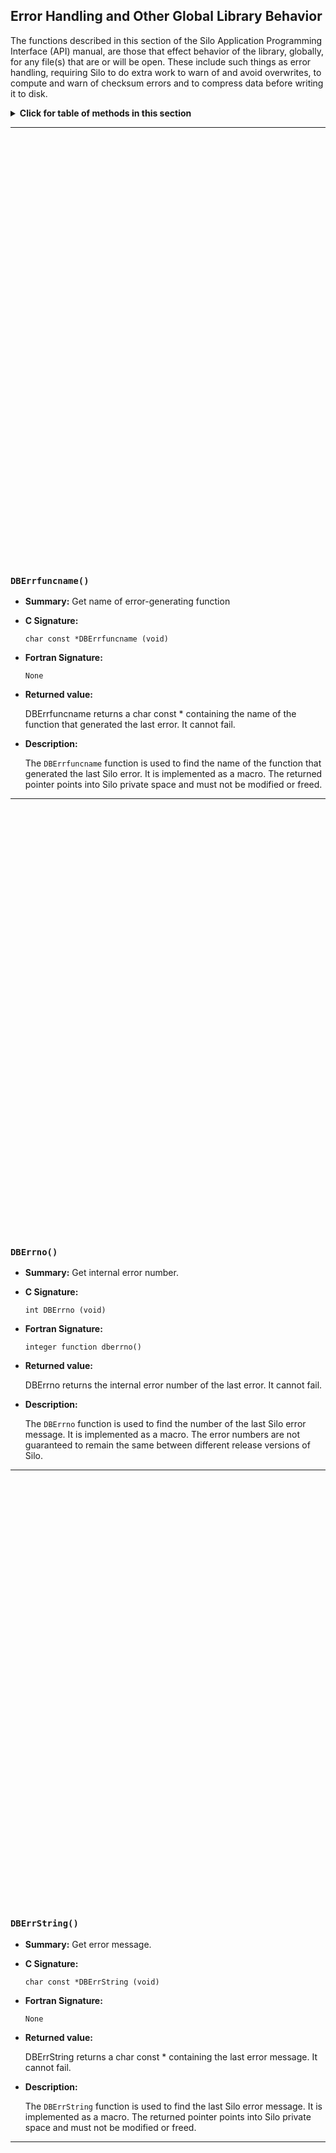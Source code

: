 ## Error Handling and Other Global Library Behavior

The functions described in this section of the Silo Application Programming Interface (API) manual, are those that effect behavior of the library, globally, for any file(s) that are or will be open.
These include such things as error handling, requiring Silo to do extra work to warn of and avoid overwrites, to compute and warn of checksum errors and to compress data before writing it to disk.

<details>
<summary><b>Click for table of methods in this section</b></summary>
  
### Methods and symbols in this section

&nbsp;|&nbsp;|&nbsp;
:---|:---|:---
[`DBErrString`](#dberrstring)|[`DBErrfunc`](#dberrfunc)|[`DBErrfuncname`](#dberrfuncname)
[`DBErrlvl`](#dberrlvl)|[`DBErrno`](#dberrno)|[`DBForceSingle`](#dbforcesingle)
[`DBGetAllowEmptyObjects`](#dbgetallowemptyobjects)|[`DBGetAllowOverwrites`](#dbgetallowoverwrites)|[`DBGetCompression`](#dbgetcompression)
[`DBGetDataReadMask2`](#dbgetdatareadmask2)|[`DBGetDatatypeString`](#dbgetdatatypestring)|[`DBGetDeprecateWarnings`](#dbgetdeprecatewarnings)
[`DBGetEnableChecksums`](#dbgetenablechecksums)|[`DBGetFriendlyHDF5Names`](#dbgetfriendlyhdf5names)|[`DBSetAllowEmptyObjects`](#dbsetallowemptyobjects)
[`DBSetAllowOverwrites`](#dbsetallowoverwrites)|[`DBSetCompression`](#dbsetcompression)|[`DBSetDataReadMask2`](#dbsetdatareadmask2)
[`DBSetDeprecateWarnings`](#dbsetdeprecatewarnings)|[`DBSetEnableChecksums`](#dbsetenablechecksums)|[`DBSetFriendlyHDF5Names`](#dbsetfriendlyhdf5names)
[`DBShowErrors`](#dbshowerrors)|[`DBVariableNameValid`](#dbvariablenamevalid)|[`DBVersion`](#dbversion)
[`DBVersionDigits`](#dbversiondigits)|[`DBVersionGE`](#dbversionge)|[`DB_VERSION_GE`](#db_version_ge)

</details>

---
<br><br><br><br><br><br><br><br><br><br><br><br><br><br><br><br><br><br><br><br><br><br><br><br><br><br><br><br><br><br><br><br><br><br><br><br><br><br><br><br>
### `DBErrfuncname()`

* **Summary:** Get name of error-generating function

* **C Signature:**

  ```
  char const *DBErrfuncname (void)
  ```

* **Fortran Signature:**

  ```
  None
  ```

* **Returned value:**

  DBErrfuncname returns a char const * containing the name of the function that generated the last error.
  It cannot fail.



* **Description:**

  The `DBErrfuncname` function is used to find the name of the function that generated the last Silo error.
  It is implemented as a macro.
  The returned pointer points into Silo private space and must not be modified or freed.


---
<br><br><br><br><br><br><br><br><br><br><br><br><br><br><br><br><br><br><br><br><br><br><br><br><br><br><br><br><br><br><br><br><br><br><br><br><br><br><br><br>
### `DBErrno()`

* **Summary:** Get internal error number.

* **C Signature:**

  ```
  int DBErrno (void)
  ```

* **Fortran Signature:**

  ```
  integer function dberrno()
  ```


* **Returned value:**

  DBErrno returns the internal error number of the last error.
  It cannot fail.



* **Description:**

  The `DBErrno` function is used to find the number of the last Silo error message.
  It is implemented as a macro.
  The error numbers are not guaranteed to remain the same between different release versions of Silo.


---
<br><br><br><br><br><br><br><br><br><br><br><br><br><br><br><br><br><br><br><br><br><br><br><br><br><br><br><br><br><br><br><br><br><br><br><br><br><br><br><br>
### `DBErrString()`

* **Summary:** Get error message.

* **C Signature:**

  ```
  char const *DBErrString (void)
  ```

* **Fortran Signature:**

  ```
  None
  ```

* **Returned value:**

  DBErrString returns a char const * containing the last error message.
  It cannot fail.



* **Description:**

  The `DBErrString` function is used to find the last Silo error message.
  It is implemented as a macro.
  The returned pointer points into Silo private space and must not be modified or freed.


---
<br><br><br><br><br><br><br><br><br><br><br><br><br><br><br><br><br><br><br><br><br><br><br><br><br><br><br><br><br><br><br><br><br><br><br><br><br><br><br><br>
### `DBShowErrors()`

* **Summary:** Set the error reporting mode.

* **C Signature:**

  ```
  void DBShowErrors (int level, void (*func)(char*))
  ```

* **Fortran Signature:**

  ```
  integer function dbshowerrors(level)
  ```


* **Arguments:**

  Arg&nbsp;name | Description
  :---|:---
  `level` | Error reporting `level`. One of DB_ALL, DB_ABORT, DB_TOP, or `DB_NONE`.
  `func` | Function pointer to an error-handling function.


* **Returned value:**

  DBShowErrors returns nothing (void).
  It cannot fail.



* **Description:**

  The `DBShowErrors` function sets the `level` of error reporting done by Silo when it encounters an error.
  The following table describes the action taken upon error for different values of `level`.

  Ordinarily, error reporting from the HDF5 library is disabled.
  However, `DBShowErrors` also influences the behavior of error reporting from the HDF5 library.

  **&nbsp;**

  Error level value|Error action
  :---|:---
  DB_ALL|Show all errors, beginning with the (possibly internal) routine that first detected the error and continuing up the call stack to the application.
  DB_ALL_AND_DRVR|Same as `DB_ALL` execpt also show error messages generated by the underlying driver library (PDB or HDF5).
  DB_ABORT|Same as `DB_ALL` except abort is called after the error message is printed.
  DB_TOP|(Default) Only the top-level Silo functions issue error messages.
  DB_NONE|The library does not handle error messages. The application is responsible for checking the return values of the Silo functions and handling the error.


  


---
<br><br><br><br><br><br><br><br><br><br><br><br><br><br><br><br><br><br><br><br><br><br><br><br><br><br><br><br><br><br><br><br><br><br><br><br><br><br><br><br>
### `DBErrlvl()`

* **Summary:** Return current error level setting of the library

* **C Signature:**

  ```
  int DBErrlvl(void)
  ```

* **Fortran Signature:**

  ```
  int dberrlvl()
  ```


* **Returned value:**

  Returns current error level of the library.
  Cannot fail.



---
<br><br><br><br><br><br><br><br><br><br><br><br><br><br><br><br><br><br><br><br><br><br><br><br><br><br><br><br><br><br><br><br><br><br><br><br><br><br><br><br>
### `DBErrfunc()`

* **Summary:** Get current error function set by DBShowErrors()

* **C Signature:**

  ```
  void (*func)(char*) DBErrfunc(void);
  ```

* **Fortran Signature:**

  ```
  None
  ```

* **Description:**

  Returns the function pointer of the current error function set in the most recent previous call to `DBShowErrors()`.
  Testing whether we can type into this page and save it.


---
<br><br><br><br><br><br><br><br><br><br><br><br><br><br><br><br><br><br><br><br><br><br><br><br><br><br><br><br><br><br><br><br><br><br><br><br><br><br><br><br>
### `DBVariableNameValid()`

* **Summary:** check if character string represents a valid Silo variable name

* **C Signature:**

  ```
  int DBValidVariableName(char const *s)
  ```

* **Fortran Signature:**

  ```
  None
  ```

* **Arguments:**

  Arg&nbsp;name | Description
  :---|:---
  `s` | The character string to check


* **Returned value:**

  non-zero if the given character string represents a valid Silo variable name; zero otherwise



* **Description:**

  This is a convenience function for Silo applications to check whether a given variable name they wish to use will be considered valid by Silo.

  The only valid characters that can appear in a Silo variable name are all alphanumerics (e.g. [a-zA-Z0-9]) and the underscore (e.g. '_').
  If a candidate variable name contains any characters other than these, that variable name is considered invalid.
  If that variable name is ever used in a call to create an object in a Silo file, the call will fail with error `E_INVALIDNAME`.


---
<br><br><br><br><br><br><br><br><br><br><br><br><br><br><br><br><br><br><br><br><br><br><br><br><br><br><br><br><br><br><br><br><br><br><br><br><br><br><br><br>
### `DBVersion()`

* **Summary:** Get the version of the Silo library.

* **C Signature:**

  ```
  char const *DBVersion (void)
  ```

* **Fortran Signature:**

  ```
  None
  ```

* **Returned value:**

  DBVersion returns the version as a character string.



* **Description:**

  The `DBVersion` function determines what version of the Silo library is being used and returns that version in string form.
  The returned string should **not** be free'd by the caller.


---
<br><br><br><br><br><br><br><br><br><br><br><br><br><br><br><br><br><br><br><br><br><br><br><br><br><br><br><br><br><br><br><br><br><br><br><br><br><br><br><br>
### `DBVersionDigits()`

* **Summary:** Return the integer version digits of the library

* **C Signature:**

  ```
  int DBVersionDigits(int *Maj, int *Min, int *Pat, int *Pre);
  ```

* **Fortran Signature:**

  ```
  None
  ```

* **Arguments:**

  Arg&nbsp;name | Description
  :---|:---
  `Maj` | Pointer to returned major version digit
  `Min` | Pointer to returned minor version digit
  `Pat` | Pointer to returned patch version digit
  `Pre` | Pointer to returned pre-release version digit (if any)


* **Returned value:**

  Returns 0 on success, -1 on failure..



---
<br><br><br><br><br><br><br><br><br><br><br><br><br><br><br><br><br><br><br><br><br><br><br><br><br><br><br><br><br><br><br><br><br><br><br><br><br><br><br><br>
### `DBVersionGE()`

* **Summary:** Greater than or equal comparison for version of the Silo library

* **C Signature:**

  ```
  int DBVersionGE(int Maj, int Min, int Pat)
  ```

* **Fortran Signature:**

  ```
  None
  ```

* **Arguments:**

  Arg&nbsp;name | Description
  :---|:---
  `Maj` | Integer, major version number
  `Min` | Integer, minor version number
  `Pat` | Integer, patch version number


* **Returned value:**

  One (1) if the library's version number is greater than or equal to the version number specified by Maj, Min, Pat arguments, zero (0) otherwise.



* **Description:**

  This function is the run-time equivalent of the `DB_VERSION_GE` macro.


---
<br><br><br><br><br><br><br><br><br><br><br><br><br><br><br><br><br><br><br><br><br><br><br><br><br><br><br><br><br><br><br><br><br><br><br><br><br><br><br><br>
### `DBSetAllowOverwrites()`

* **Summary:** Allow library to over-write existing objects in Silo files

* **C Signature:**

  ```
  int DBSetAllowOverwrites(int allow)
  ```

* **Fortran Signature:**

  ```
  integer function dbsetovrwrt(allow)
  ```


* **Arguments:**

  Arg&nbsp;name | Description
  :---|:---
  `allow` | Integer value controlling the Silo library's overwrite behavior. A non-zero value sets the Silo library to permit overwrites of existing objects. A zero value disables overwrites. By default, Silo does **not** permit overwrites.


* **Returned value:**

  Returns the previous setting of the value.



* **Description:**

  By default, Silo permits a caller to over-write existing objects in a Silo file.
  However, overwrites are supported in Silo only when the new object involves individual member data that is no bigger than the original member data.
  If this condition is violated, then behavior is undefined and will likely lead to corrupted data.

  If you suspect you have a case where unintended overwrites are occurring, it can be useful to turn off overwrites.
  Then, you can watch for any errors reported by the Silo library and determine if and where overwrites might be occurring.

  Note that there is currently a bug in the HDF5 driver where overwrites wind up orphaning existing data in the file rather than in fact overwriting that data.


---
<br><br><br><br><br><br><br><br><br><br><br><br><br><br><br><br><br><br><br><br><br><br><br><br><br><br><br><br><br><br><br><br><br><br><br><br><br><br><br><br>
### `DBGetAllowOverwrites()`

* **Summary:** Get current setting for the allow overwrites flag

* **C Signature:**

  ```
  int DBGetAllowOverwrites(void)
  ```

* **Fortran Signature:**

  ```
  integer function dbgetovrwrt()
  ```


* **Returned value:**

  Returns the current setting for the allow overwrites flag



* **Description:**

  See [`DBSetAllowOverwrites`](#dbsetallowoverwrites) for a description of the meaning of this flag


---
<br><br><br><br><br><br><br><br><br><br><br><br><br><br><br><br><br><br><br><br><br><br><br><br><br><br><br><br><br><br><br><br><br><br><br><br><br><br><br><br>
### `DBSetAllowEmptyObjects()`

* **Summary:** Permit the creation of empty silo objects

* **C Signature:**

  ```
  int DBSetAllowEmptyObjects(int allow)
  ```

* **Fortran Signature:**

  ```
  integer function dbsetemptyok(allow)
  ```


* **Arguments:**

  Arg&nbsp;name | Description
  :---|:---
  `allow` | Integer value indicating whether or not empty objects should be allowed to be created in Silo files. A zero value prevents callers from creating empty objects in Silo files. A non-zero value permits it. By default, the Silo library does **not** permit callers to create empty objects.


* **Returned value:**

  The previous setting of this value is returned.



* **Description:**

  For a long time, the "EMPTY" keyword convention (see "DBPutMultimesh" on page 159) was sufficient for dealing with cases where callers needed to create multiple, related multi-block objects with missing blocks.
  In fact, in many cases this convention was sufficient for combining variables which by and large existed on different collections of blocks on a common multi-block mesh.

  More recently, the need has arisen for the Silo library to permit callers to instantiate within Silo files "empty" objects; that is Silo objects with no problem-sized data associated with them.
  For example, a point mesh with no points or a ucd variable with no variable arrays.
  This requirement has been driven by the need to scale to larger problems and the use of nameschemes (see "DBMakeNamescheme" on page 209) in combination with meshes and variables with missing blocks.

  Historically, such an operation has been considered an error by the Silo library and prevented.But, that has been largely an overly cautious restriction in Silo to avert anticipated and not necessarily any real problems.
  DBSetAllowEmptyObjects with a non-zero argument enables the Silo library to by-pass these checks.


---
<br><br><br><br><br><br><br><br><br><br><br><br><br><br><br><br><br><br><br><br><br><br><br><br><br><br><br><br><br><br><br><br><br><br><br><br><br><br><br><br>
### `DBGetAllowEmptyObjects()`

* **Summary:** Get current setting for the allow empty objects flag

* **C Signature:**

  ```
  int DBGetAllowEmptyobjets(void)
  ```

* **Fortran Signature:**

  ```
  integer function dbgetemptyok()
  ```


* **Arguments:**

  `None`
* **Description:**

  Get the current library setting for the allow empty objects flag.


---
<br><br><br><br><br><br><br><br><br><br><br><br><br><br><br><br><br><br><br><br><br><br><br><br><br><br><br><br><br><br><br><br><br><br><br><br><br><br><br><br>
### `DBForceSingle()`

* **Summary:** Convert all datatype'd data read in read methods to type float

* **C Signature:**

  ```
  int DBForceSingle(int force)
  ```

* **Fortran Signature:**

  ```
  None
  ```

* **Arguments:**

  Arg&nbsp;name | Description
  :---|:---
  `force` | Flag to indicate if forcing should be set or not. Pass non-zero to `force` single precision. Pass zero to **not** `force` single precision.


* **Returned value:**

  Zero on success.
  -1 on failure



* **Description:**

  This setting is global to the whole library and effects subsequent read operations.

  If `force` is non-zero, then any datatype'd arrays are converted on read from whatever their native datatype is to float.
  A datatype'd array is an array that is part of some Silo object struct containing a datatype member which indicates the type of data in the array.
  For example, a `DBucdvar` struct has a datatype member to indicate the type of data in its var and mixvar arrays.
  Such arrays will be converted on read if `force` here is non-zero.
  However, a `DBmaterial` object struct is `ALWAYS` integer data.
  There is no datatype member for such an object and so its data will `NEVER` be converted to float on read regardless of the `force` single status set here.

  This function's original intention may have been to convert `ONLY` double precision arrays to single precision.
  However, the PDB driver was apparently never designed that way and the PDB driver's behavior sort of established the defacto meaning of `DBForceSingle`.
  Consequently, as of Silo version 4.8 the HDF5 driver obeys these same semantics as well.
  Though, in fact the HDF5 driver was written to support the original intention of `DBForceSingle` and it worked in this (buggy) fashion for many years before real problems with it were encountered.

  This method is typically used by downstream, post-processing tools to reduce memory requirements.
  By default, Silo `DOES` NOT have single precision forcing enabled.
  When it is enabled, only the methods that result in reading of floating point data from a Silo file are effected.
  Finally, note that write methods are **not** effected.


---
<br><br><br><br><br><br><br><br><br><br><br><br><br><br><br><br><br><br><br><br><br><br><br><br><br><br><br><br><br><br><br><br><br><br><br><br><br><br><br><br>
### `DBGetDatatypeString()`

* **Summary:** Return a string name for a given Silo datatype

* **C Signature:**

  ```
  char *DBGetDatatypeString(int datatype)
  ```

* **Fortran Signature:**

  ```
  None
  ```

* **Arguments:**

  Arg&nbsp;name | Description
  :---|:---
  `datatype` | One of the Silo datatypes (e.g. DB_INT, DB_FLOAT, DB_DOUBLE, etc.)


* **Returned value:**

  A pointer to a newly allocated string representing the data type name.
  The caller must free the returned string.



* **Description:**

  Obtain the string name of a given Silo `datatype`.


---
<br><br><br><br><br><br><br><br><br><br><br><br><br><br><br><br><br><br><br><br><br><br><br><br><br><br><br><br><br><br><br><br><br><br><br><br><br><br><br><br>
### `DBSetDataReadMask2()`

* **Summary:** Set the data read mask

* **C Signature:**

  ```
  unsigned long long DBSetDataReadMask2 (unsigned long long mask)
  ```

* **Fortran Signature:**

  ```
  None
  ```

* **Arguments:**

  Arg&nbsp;name | Description
  :---|:---
  `mask` | The `mask` to use to read data. This is a bit vector of values that define whether each data portion of the various Silo objects should be read.


* **Returned value:**

  DBSetDataReadMask2 returns the previous data read mask.



* **Description:**

  DBSetDataReadMask2 replaces the now obsolete `DBSetDataReadMask`.

  The `DBSetDataReadMask2` allows the user to set the `mask` that's used to read various large data components within Silo objects.

  Most Silo objects have a metadata portion and a data portion.
  The data portion is that part of the object that consists of pointers to long arrays of data.
  These arrays are typically "problem sized" but in any event require additional I/O to read.
  By default, the read `mask` is set to `DBAll`.

  Setting the data read `mask` allows for a DBGet* call to return only part of the associated object's data.
  With the data read `mask` set to DBAll, the DBGet* functions return all of the information.
  With the data read `mask` set to DBNone, they return only the metadata.
  The `mask` is a bit vector specifying which part of the data model should be read.

  A special case is found in the `DBCalc` flag.
  Sometimes data is not stored in the file, but is instead calculated from other information.
  The `DBCalc` flag controls this behavior.
  If it is turned off, the data is not calculated.
  If it is turned on, the data is calculated.

  The values that `DBSetDataReadMask` takes as the `mask` parameter are binary-or'ed combinations of the values shown in the following table:

  **&nbsp;**

  Mask bit|Meaning
  :---|:---
  DBAll|All data values are read. This value is identical to specifying all of the other `mask` bits or'ed together, setting all of the bit values to 1.
  DBNone|No data values are read. This value sets all of the bit values to 0.
  DBCalc|If data is calculable, calculate it. Otherwise, return `NULL` for that part.
  DBMatMatnos|Material numbers (matnos) read by `DBGetMaterial`.
  DBMatMatnames|Material names (matnames) read by `DBGetMaterial`.
  DBMatMatlist|Zone-by-zone material list read by `DBGetMaterial`.
  DBMatMixList|Mixed material information read by `DBGetMaterial`.
  DBCurveArrays|Data values of curves read by `DBGetCurve`.
  DBPMCoords|Coordinate arrays read by `DBGetPointmesh`.
  DBPVData|Var data arrays read by `DBGetPointvar`.
  DBQMCoords|Coordinate arrays read by `DBGetQuadmesh`.
  DBQVData|Var data arrays read by `DBGetQuadvar`.
  DBUMCoords|Coordinate arrays read by `DBGetUcdmesh`.
  DBUMFacelist|Facelists of `UCD` meshes read by `DBGetUcdmesh`.
  DBUMZonelist|Zonelists of `UCD` meshes read by `DBGetUcdmesh`.
  DBUVData|Var data arrays read by `DBGetUcdvar`.
  DBFacelistInfo|Nodelists and shape info read by `DBGetFacelist`.
  DBZonelistInfo|Nodelist and shape info read by `DBGetZonelist`.
  DBUMGlobNodeNo|Global node numbers read by DBGetUcdmesh
  DBZonelistGlobZoneNo|Global zone numbers read by DBGetUcdmesh
  DBMatMatcolors|Material colors read by `DBGetMaterial` and DBGetMultimat
  DBMMADJNodelists|Adjacency nodelists read by DBGetMultimeshadj
  DBMMADJZonelists|Adjacency zonelists read by DBGetMultimeshadj
  DBCSGMBoundaryInfo|Boundary list read by DBGetCsgmesh
  DBCSGMZonelist|Zonelist read by DBGetCsgmesh
  DBCSGMBoundaryNames|Boundary names read by DBGetCsgmesh
  DBCSGVData|Var data arrays read by DBGetCsgvar
  DBCSGZonelistZoneNames|Zone names read by DBGetCSGZonelist
  DBCSGZonelistRegNames|Region names read by DBGetCSGZonelist
  DBPMGlobNodeNo|Global node numbers read by DBGetPointmesh
  DBPMGhostNodeLabels|Ghost node labels read by DBGetPointmesh
  DBQMGhostNodeLabels|Ghost node labels read by DBGetQuadmesh
  DBQMGhostZoneLabels|Ghost zone lables read by DBGetQuadmesh
  DBUMGhostNodeLabels|Ghost node lables read by DBGetUcdmesh
  DBZonelistGhostZoneLabels|Ghost zone lables read by `DBGetUcdmesh` and/or DBGetZonelist


  

  Use the `DBGetDataReadMask2` call to retrieve the current data read `mask` without setting one.

  By default, the data read `mask` is set to `DBAll`.
  The data read `mask` effects only the read portion of the Silo `API`.


---
<br><br><br><br><br><br><br><br><br><br><br><br><br><br><br><br><br><br><br><br><br><br><br><br><br><br><br><br><br><br><br><br><br><br><br><br><br><br><br><br>
### `DBGetDataReadMask2()`

* **Summary:** Get the current data read mask

* **C Signature:**

  ```
  unsigned long long DBGetDataReadMask2 (void)
  ```

* **Fortran Signature:**

  ```
  None
  ```

* **Returned value:**

  DBGetDataReadMask2 returns the current data read mask.



* **Description:**

  Note that `DBGetDataReadMask2` replaces the now obsolete `DBGetDataReadMask`.

  The `DBGetDataReadMask2` allows the user to find out what mask is currently being used to read the data within Silo objects.

  See [`DBSetDataReadMask2`](#dbsetdatareadmask2) for a complete description.


---
<br><br><br><br><br><br><br><br><br><br><br><br><br><br><br><br><br><br><br><br><br><br><br><br><br><br><br><br><br><br><br><br><br><br><br><br><br><br><br><br>
### `DBSetEnableChecksums()`

* **Summary:** Set flag controlling checksum checks

* **C Signature:**

  ```
  int DBSetEnableChecksums(int enable)
  ```

* **Fortran Signature:**

  ```
  integer function dbsetcksums(enable)
  ```


* **Arguments:**

  Arg&nbsp;name | Description
  :---|:---
  `enable` | Integer value controlling checksum behavior of the Silo library. See description for a complete explanation.


* **Returned value:**

  Returns the previous setting for checksum behavior.



* **Description:**

  If checksums are enabled, whenever Silo writes data, it will compute checksums on the data in memory and store these checksums with the data in the file.
  Note that during a write call, in no circumstance will Silo re-read data written to confirm it was written correctly (e.g. it gets back what it wrote).
  In other words, Silo will not detect checksum errors on writes.
  It will detect checksum errors only on reads, only if checksums were actually computed and stored with the data when it was written and only when checksums are indeed enabled.

  If checksums are enabled, whenever Silo reads data `AND` the data it is reading has checksums stored in the file, it will compute and compare checksums.
  If the checksums computed on read do not agree with the checksums stored in the file, the Silo call resulting in the data read will fail.
  The error, E_CHECKSUM, will be set (See [`DBShowErrors`](#dbshowerrors)).
  Note that because checksums are not checked on write, there is no foolproof way to detect whether a read has failed because the data was corrupted when it was originally written or because the read itself has failed.

  Checksum checks are supported `ONLY` on the HDF5 driver.
  The PDB driver `DOES` NOT support checksum checks.
  Calling `DBCreate()` with checksumming enabled will fail if `DB_PDB` is specified as the driver.
  If checksumming is enabled while any PDB file is opened, the request for checksumming will be silently ignored by all attempts to write or read data from a PDB file.

  In the HDF5 driver, only the data that winds up in HDF5 datasets in the file is checksumed.
  In most applications, this represents more than 99% of all the data the client writes.
  However, it is important to note that when checksuming is enabled, **not** ALL data written by Silo is checksumed.
  Various bits of metadata is not checksumed.

  Finally, empirical results show that the resulting files are 1-5% larger and take about 1-5% longer to write when checksumming is enabled.
  This is due primarily to the fact that a different class of HDF5 dataset, called a chunked dataset, is required in order to `enable` checksumming.


---
<br><br><br><br><br><br><br><br><br><br><br><br><br><br><br><br><br><br><br><br><br><br><br><br><br><br><br><br><br><br><br><br><br><br><br><br><br><br><br><br>
### `DBGetEnableChecksums()`

* **Summary:** Get current state of flag controlling checksumming

* **C Signature:**

  ```
  int DBGetEnableChecksums(void)
  ```

* **Fortran Signature:**

  ```
  integer function dbgetcksums()
  ```


* **Returned value:**

  Zero if checksumming is not currently enabled.
  Non-zero if checksumming is currently enabled.



* **Description:**

  This function returns the current setting for the library-global flag controlling checksumming behavior.


---
<br><br><br><br><br><br><br><br><br><br><br><br><br><br><br><br><br><br><br><br><br><br><br><br><br><br><br><br><br><br><br><br><br><br><br><br><br><br><br><br>
### `DBSetCompression()`

* **Summary:** Set compression options for succeeding writes of Silo data

  Synopsis:n

  int DBSetCompression(char const *options)

  Fortran Equivalent:

  integer function dbsetcompress(options, loptions)

* **Arguments:**

  Arg&nbsp;name | Description
  :---|:---
  `options` | Character string containing the name of the compression method and various parameters. The method set using the keyword, "METHOD=". Any remaining parameters are dependent on the compression method and are described below.


* **Returned value:**

  Returns the previous value set for compression behavior.



* **Description:**

  Compression is currently supported only on the HDF5 driver.

  Note that the responsibility for enabling compression falls only on the data producer.
  Any Silo clients attempting to read compressed data may do so without concern for whether the data in the file is compressed or not.
  If the data is compressed, decompression will occur automatically during read.
  This is true as long as the Silo library to which the client reading the data was compiled and linked has the necessary decompression code.
  Because writer and reader need not be compiled and linked to the same exact Silo library installation, each could be compiled with differing compression capabilities making it impossible to read data in some situations.

  To the extent possible, the public installations of Silo on `LLNL` systems have all been enabled with compatible compression features.
  However, because many application developers have taken to creating their own installations of Silo, it is important to consider the effect of disabling (or enabling) various compression features.

  Compression features are controlled by an arbitrary string, whose contents are described in more detail below.
  By default, the Silo library does not have compression enabled.
  A number of different compression techniques are available.
  Some operate without regard to the type of data and mesh being written.
  Others depend on the type of data and sometimes even the type of mesh.

  Compression parameters global to all compression methods: There are two global parameters that control behavior of compression algorithms.
  These must appear in the compression `options` string before any compression-specific parameters.

  The first is the error mode ("ERRMODE=<word>" which controls how the Silo library responds when it encounters an error during compression and/or is unable to compress the data.
  The two `options` are "FALLBACK" or "FAIL". Including "ERRMODE=FALLBACK" in the compression `options` string tells Silo that whenever compression fails, it should simply fallback to writing uncompressed data.
  Including "ERRMODE=FAIL" in the compression `options` string tells Silo to fail the write and return `E_COMPRESSION` error for the operation.

  The second is the minimum compression ratio to be achieved by compressing the data.
  It is specified as "MINRATIO=<float>". For example, including "MINRATIO=2.5" in the compression `options` string tells Silo that all data must be compressed by at least a factor of 2.5:1.
  If it is unable the compress by at least this amount, Silo will either fallback or fail the write depending on the `ERRMODE` setting.

  The remaining paragraphs describe compression algorithm specific `options`.

  GZIP compression: is enabled using "METHOD=GZIP" in the `options` string.
  GZIP recognizes the LEVEL=<int>, compression parameter.
  The compression level is an integer from 0 to 9, where 0 results in the fastest compression performance but at the expense of lower compression ratios.
  Likewise, a level of 9 results in the slowest compression performance but with possibly better compression ratios.
  If the "LEVEL=<int>" keyword does not appear in the `options` string or specifies invalid values, the default is level one (1).
  The `GZIP` method of compression is applied independently to float and integer data for all types of meshes and variables.
  It is also guaranteed to be available to all Silo clients.

  SZIP compression: is enabled using "METHOD=SZIP" in the `options` string.
  The `SZIP` compression algorithm is designed specifically for scientific data.
  SZIP recognizes the BLOCK=<int>, and MASK={EC|NN} parameters.
  The BLOCK=<int>, takes an integer value from 0 to 32, which is a blocking size and must be even and not greater than 32, with typical values being 8, 10, 16, or 32.
  This parameter affects the compression ratio; the more values vary, the smaller this number should be to achieve better performance.
  The MASK=EC, selects entropy coding method, this is best suited for data that has been processed, working best for small numbers.MASK=NN, selects the nearest neighbor coding method, preprocesses the data then applies the EC method as above.
  The default parameters for `SZIP` compression are "METHOD=SZIP BLOCK=4 MASK=NN". If in a subsequent write operation (DBPutXXX, DBWrite, etc.) the value for `BLOCK` is bigger than the total number of elements in a dataset, the write will fail.
  This means that you should take care not to have compression turned on when doing small writes.
  To achieve optimal performance for `SZIP` compression, it is recommended that one select a value for `BLOCK` that is an integral divisor of the dataset's fastest-changing dimension.
  Note that the `SZIP` compression encoder is licensed for non-commercial use only while the decoder (e.g. decompression) is unlimited.
  Read more about `SZIP` licensing at http://www.hdfgroup.org/doc_resource/SZIP/index.html.
  Note that `SZIP` decompression is **not** guaranteed to be available to all Silo clients; only those for which the Silo library was configured with `SZIP` compression capability enabled.
  Like GZIP, `SZIP` compression is applied to float and integer data independently of the types of meshes and variables.

  FPZIP compression: is enabled using "METHOD=FPZIP" in the `options` string.
  The `FPZIP` compression algorithm was developed by Peter Lindstrom at `LLNL` and is also designed for high speed compression of regular arrays of data.
  FPZIP recognizes the "LOSS=0|1|2|3" parameter which specifies the amount of loss that is tolerable in the result in terms of quarters of full precision.
  For example, "LOSS=3" indicates that a loss of 3/4 of full precision is tolerable (resulting in 8 bit floats or 16 bit doubles).
  Note that for data being written from a double precision writer for down stream visualization purposes, visualization tools such as VisIt often enforce single precision data.
  Therefore, specifying a loss of 32 bits here for double precision data could have a dramatic impact on compression and I/O performance with negligible effect in down stream visualization.
  If the `LOSS` parameter is not specified, the default is "LOSS=0". It is possible to build the Silo library without `FPZIP` compression support.
  So, it is not always guaranteed to exist.

  HZIP compression: is enabled using "METHOD=HZIP" in the `options` string.
  The `HZIP` compression algorithm was developed by Peter Lindstrom at `LLNL` and is designed for high-speed compression of unstructured meshes of quad or hex elements and node-centered variables (it does not yet support zone-centered variables) defined on a mesh.
  Before applying this compression method to any given Silo mesh or variable object, the Silo library checks for compatibility with the constraints of the compression algorithm.
  If the mesh or variable object is compatible, the object will be written with compression enabled.
  Otherwise, compression will be silently ignored.
  It is possible to build the Silo library without `HZIP` compression support.
  So, it is not always guaranteed to exist.

  Note that `FPZIP` and `HZIP` compression features are **not** available in a `BSD` Licensed release of Silo library.
  They are available only in a Legacy licensed release of the Silo library.


---
<br><br><br><br><br><br><br><br><br><br><br><br><br><br><br><br><br><br><br><br><br><br><br><br><br><br><br><br><br><br><br><br><br><br><br><br><br><br><br><br>
### `DBGetCompression()`

* **Summary:** Get current compression parameters

* **C Signature:**

  ```
  char const *DBGetCompression()
  ```

* **Fortran Signature:**

  ```
  integer function dbgetcompress(options, loptions)
  ```


* **Arguments:**

  `None`
* **Returned value:**

  NULL if no compress parameters have been set.
  A string of compression parameters if compression has been set



* **Description:**

  Obtain the current compression parameters.
  Caller should **not** free the returned string.


---
<br><br><br><br><br><br><br><br><br><br><br><br><br><br><br><br><br><br><br><br><br><br><br><br><br><br><br><br><br><br><br><br><br><br><br><br><br><br><br><br>
### `DBSetFriendlyHDF5Names()`

* **Summary:** Set flag to indicate Silo should create friendly names for HDF5 datasets

* **C Signature:**

  ```
  int DBSetFriendlyHDF5Names(int enable)
  ```

* **Fortran Signature:**

  ```
  integer function dbsethdfnms(enable)
  ```


* **Arguments:**

  Arg&nbsp;name | Description
  :---|:---
  `enable` | Flag to indicate if friendly names should be turned on (non-zero value) or off (zero).


* **Returned value:**

  Old setting for this flag



* **Description:**

  In versions of Silo prior to 4.8, the default behavior of the HDF5 driver was that it used HDF5 in a way that made the data somewhat UNnatural to the user when viewed with HDF5 tools such as h5ls, h5dump and hdfview as well as other tools that interact with the data via the HDF5 API.
  This was not a problem for Silo but was a problem for these and other HDF5 tools.

  DBSetFriendlyHDF5Names() was introduced as a way to address this issue so that the data in an HDF5 file written by Silo looked more "natural". Calling `DBSetFriendlyHDF5Names()` with a value of one ('1') will result in additional HDF5 metadata being added to the file (in the form of soft links) with better names (and locations) for Silo objects' datasets.
  Note that creation of links does increase the file size somewhat.
  This affect is less significant for larger files.
  It is also likely to have some negative but as yet to be investigated effect on I/O performance

  Calling `DBSetFriendlyHDF5Names()` with a value of two ('2') will foregoe the creation of soft links and instead write the actual dataset data where those links would have been created (e.g. the current working directory of the Silo file).
  This may be important for files consisting of a large number of objects as it eliminates the creation of the /.silo group and subsequent very large number of dataset objects in that one group.

  In versions of Silo 4.8 and newer, the default behavior of the Silo library is to use mode '2', that is to create the datasets themselves there the links would have otherwise been created.

  Notes:

  If it was not obvious from the name, this method effects only the HDF5 driver.


---
<br><br><br><br><br><br><br><br><br><br><br><br><br><br><br><br><br><br><br><br><br><br><br><br><br><br><br><br><br><br><br><br><br><br><br><br><br><br><br><br>
### `DBGetFriendlyHDF5Names()`

* **Summary:** Get setting for friendly HDF5 names flag

* **C Signature:**

  ```
  int DBGetFriendlyHDF5Names()
  ```

* **Fortran Signature:**

  ```
  integer function dbgethdfnms()
  ```


* **Arguments:**

  `None`
* **Returned value:**

  The current setting for the HDF5 friendly names flag.



* **Description:**

  See [`DBSetFriendlyHDF5Names`](#dbsetfriendlyhdf5names)()`.


---
<br><br><br><br><br><br><br><br><br><br><br><br><br><br><br><br><br><br><br><br><br><br><br><br><br><br><br><br><br><br><br><br><br><br><br><br><br><br><br><br>
### `DBSetDeprecateWarnings()`

* **Summary:** Set maximum number of deprecate warnings Silo will issue for any one function, option or convention

* **C Signature:**

  ```
  int DBSetDeprecateWarnings(int max_count)
  ```

* **Fortran Signature:**

  ```
  integer function dbsetdepwarn(max_count)
  ```


* **Arguments:**

  Arg&nbsp;name | Description
  :---|:---
  `max_count` | Maximum number of warnings Silo will issue for any single `API` function.


* **Returned value:**

  The old maximum number of deprecate warnings



* **Description:**

  Some of Silo's `API` functions have been deprecated.
  Some options on Silo objects have also been deprecated.
  Finally, some conventional arrays, such as _visit_defvars, have been deprecated.

  When an attempt to use a deprecated function, option or convention is detected, Silo will issue an error message on stderr and proceed normally.
  The default number of error messages any given deprecated function will report on stderr is 3.
  Note, this is on a per-deprecated function, option or convention basis.
  If this number is decreased to zero by calling DBSetDeprecateWarnings(0), no warnings will be generated on stderr.
  If it is increased, more warnings will be issued.

  Note that deprecated functions, options and conventions are guaranteed to operate correctly only in the first release in which they became deprecated.
  In subsequent releases, they may be removed entirely.
  So, it is wise to run your application for a while without turning off deprecation warnings to get some inventory of functions that require attention.


---
<br><br><br><br><br><br><br><br><br><br><br><br><br><br><br><br><br><br><br><br><br><br><br><br><br><br><br><br><br><br><br><br><br><br><br><br><br><br><br><br>
### `DBGetDeprecateWarnings()`

* **Summary:** Get maximum number of deprecated function warnings Silo will issue

* **C Signature:**

  ```
  int DBGetDeprecateWarnings()
  ```

* **Fortran Signature:**

  ```
  integer function dbgetdepwarn()
  ```


* **Arguments:**

  `None`
* **Returned value:**

  The current maximum number of deprecate warnings



* **Description:**

  


---
<br><br><br><br><br><br><br><br><br><br><br><br><br><br><br><br><br><br><br><br><br><br><br><br><br><br><br><br><br><br><br><br><br><br><br><br><br><br><br><br>
### `DB_VERSION_GE()`

* **Summary:** Compile time macro to test silo version number

* **C Signature:**

  ```
  DB_VERSION_GE(Maj,Min,Pat)
  ```

* **Arguments:**

  Arg&nbsp;name | Description
  :---|:---
  `Maj` | Major version number digit
  `Min` | Minor version number digit. A zero is equivalent to no minor digit.
  `Pat` | Patch version number digit. A zero is equivalent to no patch digit.


* **Returned value:**

  True (non-zero) if the combination of major, minor and patch digits results in a version number of the Silo library that is greater (e.g. newer) than or equal to the version of the Silo library being compiled against.
  False (zero), otherwise.



* **Description:**

  This macro is useful for writing version-specific code that interacts with the Silo library.
  Note, however, that this macro appeared in version 4.6.1 of the Silo library and is not available in earlier versions of the library.

  As an example of use, the function `DBSetDeprecateWarnings()` was introduced in Silo version 4.6 and not available in earlier versions.
  You could use this macro like so...

  #if DB_VERSION_GE(4,6,0)

  DBSetDeprecateWarnings(0);

  #endif


---
<br><br><br><br><br><br><br><br><br><br><br><br><br><br><br><br><br><br><br><br><br><br><br><br><br><br><br><br><br><br><br><br><br><br><br><br><br><br><br><br>
